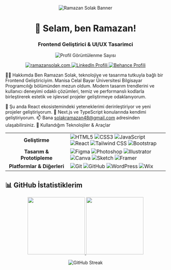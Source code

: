 <p align="center">
<img src="https://placehold.co/1200x300/0f172a/2dd4bf?text=Ramazan+Solak&font=inter" alt="Ramazan Solak Banner">
</p>
<h1 align="center">👋 Selam, ben Ramazan!</h1>
<h3 align="center">Frontend Geliştirici & UI/UX Tasarimci</h3>
<p align="center">
<img src="https://komarev.com/ghpvc/?username=solakramazan&label=Profil%20G%C3%B6r%C3%BCnt%C3%BClenme&color=0e75b6&style=flat" alt="Profil Görüntülenme Sayısı" />
</p>
<p align="center">
<a href="https://ramazansolak.com" target="_blank">
<img src="https://img.shields.io/badge/Website-ramazansolak.com-blue?style=for-the-badge&logo=google-chrome&logoColor=white" alt="ramazansolak.com"/>
</a>
<a href="https://www.linkedin.com/in/ramazan-solak-2bb016227/" target="_blank">
<img src="https://img.shields.io/badge/LinkedIn-Ramazan_Solak-0A66C2?style=for-the-badge&logo=linkedin&logoColor=white" alt="LinkedIn Profili"/>
</a>
<a href="https://www.behance.net/ramazansolak" target="_blank">
<img src="https://img.shields.io/badge/Behance-Ramazan_Solak-053EFF?style=for-the-badge&logo=behance&logoColor=white" alt="Behance Profili"/>
</a>
</p>

👨‍💻 Hakkımda
Ben Ramazan Solak, teknolojiye ve tasarıma tutkuyla bağlı bir Frontend Geliştiriciyim. Manisa Celal Bayar Üniversitesi Bilgisayar Programcılığı bölümünden mezun oldum. Modern tasarım trendlerini ve kullanıcı deneyimi odaklı çözümleri, temiz ve performanslı kodlarla birleştirerek estetik ve işlevsel projeler geliştirmeye odaklanıyorum.

🔭 Şu anda React ekosistemindeki yeteneklerimi derinleştiriyor ve yeni projeler geliştiriyorum.
🌱 Next.js ve TypeScript konularında kendimi geliştiriyorum.
📫 Bana solakramazan48@gmail.com adresinden ulaşabilirsiniz.
🚀 Kullandığım Teknolojiler & Araçlar
<table>
<tr>
<td align="center" width="180">
<strong>Geliştirme</strong>
</td>
<td>
<img src="https://img.shields.io/badge/HTML5-%23E34F26.svg?style=for-the-badge&logo=html5&logoColor=white" alt="HTML5"/>
<img src="https://img.shields.io/badge/CSS3-%231572B6.svg?style=for-the-badge&logo=css3&logoColor=white" alt="CSS3"/>
<img src="https://img.shields.io/badge/JavaScript-%23F7DF1E.svg?style=for-the-badge&logo=javascript&logoColor=black" alt="JavaScript"/>
<img src="https://img.shields.io/badge/React-%2320232A.svg?style=for-the-badge&logo=react&logoColor=%2361DAFB" alt="React"/>
<img src="https://img.shields.io/badge/Tailwind_CSS-%2338B2AC.svg?style=for-the-badge&logo=tailwind-css&logoColor=white" alt="Tailwind CSS"/>
<img src="https://img.shields.io/badge/Bootstrap-%237952B3.svg?style=for-the-badge&logo=bootstrap&logoColor=white" alt="Bootstrap"/>
</td>
</tr>
<tr>
<td align="center">
<strong>Tasarım & Prototipleme</strong>
</td>
<td>
<img src="https://img.shields.io/badge/Figma-%23F24E1E.svg?style=for-the-badge&logo=figma&logoColor=white" alt="Figma"/>
<img src="https://img.shields.io/badge/Adobe%20Photoshop-%2331A8FF.svg?style=for-the-badge&logo=Adobe%20Photoshop&logoColor=white" alt="Photoshop"/>
<img src="https://img.shields.io/badge/Adobe%20Illustrator-%23FF9A00.svg?style=for-the-badge&logo=Adobe%20Illustrator&logoColor=white" alt="Illustrator"/>
<img src="https://img.shields.io/badge/Canva-%2300C4CC.svg?style=for-the-badge&logo=Canva&logoColor=white" alt="Canva"/>
<img src="https://img.shields.io/badge/Sketch-%23F7B500.svg?style=for-the-badge&logo=sketch&logoColor=white" alt="Sketch"/>
<img src="https://img.shields.io/badge/Framer-%230055FF.svg?style=for-the-badge&logo=framer&logoColor=white" alt="Framer"/>
</td>
</tr>
<tr>
<td align="center">
<strong>Platformlar & Diğerleri</strong>
</td>
<td>
<img src="https://img.shields.io/badge/Git-%23F05032.svg?style=for-the-badge&logo=git&logoColor=white" alt="Git"/>
<img src="https://img.shields.io/badge/GitHub-%23181717.svg?style=for-the-badge&logo=github&logoColor=white" alt="GitHub"/>
<img src="https://img.shields.io/badge/WordPress-%2321759B.svg?style=for-the-badge&logo=WordPress&logoColor=white" alt="WordPress"/>
<img src="https://img.shields.io/badge/Wix-%23000000.svg?style=for-the-badge&logo=wix&logoColor=white" alt="Wix"/>
</td>
</tr>
</table>


## 📊 GitHub İstatistiklerim

<p align="center">
  <a href="https://github.com/solakramazan">
    <img src="https://github-readme-stats.vercel.app/api?username=solakramazan&show_icons=true&theme=tokyonight&hide_border=true&border_radius=10" height="180em" />
  </a>
  <a href="https://github.com/solakramazan">
    <img src="https://github-readme-stats.vercel.app/api/top-langs/?username=solakramazan&layout=compact&theme=tokyonight&hide_border=true&border_radius=10" height="180em" />
  </a>
</p>

<p align="center">
  <img src="https://streak-stats.demolab.com?user=solakramazan&theme=tokyonight&hide_border=true&border_radius=10" alt="GitHub Streak" />
</p>
